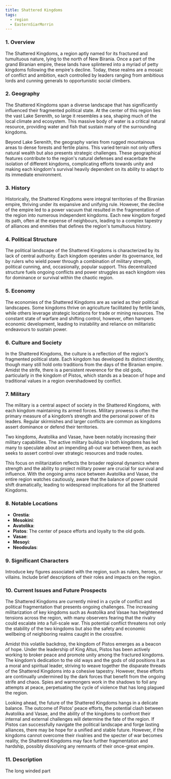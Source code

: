 ```yaml
---
title: Shattered Kingdoms
tags:
  - region
  - EasternSiarMorrin
---
```

### 1. **Overview**

The Shattered Kingdoms, a region aptly named for its fractured and tumultuous nature, lying to the north of New Birania. Once a part of the grand Biranian empire, these lands have splintered into a myriad of petty kingdoms following the empire's decline. Today, these realms are a mosaic of conflict and ambition, each controlled by leaders ranging from ambitious lords and cunning generals to opportunistic social climbers.

### 2. **Geography**

The Shattered Kingdoms span a diverse landscape that has significantly influenced their fragmented political state. At the center of this region lies the vast Lake Serenith, so large it resembles a sea, shaping much of the local climate and ecosystem. This massive body of water is a critical natural resource, providing water and fish that sustain many of the surrounding kingdoms.

Beyond Lake Serenith, the geography varies from rugged mountainous areas to dense forests and fertile plains. This varied terrain not only offers natural wealth but also presents strategic challenges. These geographical features contribute to the region's natural defenses and exacerbate the isolation of different kingdoms, complicating efforts towards unity and making each kingdom's survival heavily dependent on its ability to adapt to its immediate environment.

### 3. **History**

Historically, the Shattered Kingdoms were integral territories of the Biranian empire, thriving under its expansive and unifying rule. However, the decline of the empire led to a power vacuum that resulted in the fragmentation of the region into numerous independent kingdoms. Each new kingdom forged its path, often at the expense of neighbours, leading to a complex tapestry of alliances and enmities that defines the region's tumultuous history.

### 4. **Political Structure**

The political landscape of the Shattered Kingdoms is characterized by its lack of central authority. Each kingdom operates under its governance, led by rulers who wield power through a combination of military strength, political cunning, and, occasionally, popular support. This decentralized structure fuels ongoing conflicts and power struggles as each kingdom vies for dominance or survival within the chaotic region.

### 5. **Economy**

The economies of the Shattered Kingdoms are as varied as their political landscapes. Some kingdoms thrive on agriculture facilitated by fertile lands, while others leverage strategic locations for trade or mining resources. The constant state of warfare and shifting control, however, often hampers economic development, leading to instability and reliance on militaristic endeavours to sustain power.

### 6. **Culture and Society**

In the Shattered Kingdoms, the culture is a reflection of the region's fragmented political state. Each kingdom has developed its distinct identity, though many still hold onto traditions from the days of the Biranian empire. Amidst the strife, there is a persistent reverence for the old gods, particularly in the kingdom of Pistos, which stands as a beacon of hope and traditional values in a region overshadowed by conflict.

### 7. **Military**

The military is a central aspect of society in the Shattered Kingdoms, with each kingdom maintaining its armed forces. Military prowess is often the primary measure of a kingdom’s strength and the personal power of its leaders. Regular skirmishes and larger conflicts are common as kingdoms assert dominance or defend their territories.

Two kingdoms, Avatolika and Vasae, have been notably increasing their military capabilities. The active military buildup in both kingdoms has led many to speculate about an impending all-out war between them, as each seeks to assert control over strategic resources and trade routes.

This focus on militarization reflects the broader regional dynamics where strength and the ability to project military power are crucial for survival and influence. With the ongoing arms race between Avatolika and Vasae, the entire region watches cautiously, aware that the balance of power could shift dramatically, leading to widespread implications for all the Shattered Kingdoms.

### 8. **Notable Locations**

- **Orestia**: 
- **Mesokini**: 
- **Avatolika**: 
- **Pistos**: The center of peace efforts and loyalty to the old gods.
- **Vasae**: 
- **Mesoyi**: 
- **Neodoulas**: 

### 9. **Significant Characters**

Introduce key figures associated with the region, such as rulers, heroes, or villains. Include brief descriptions of their roles and impacts on the region.

### 10. **Current Issues and Future Prospects**

The Shattered Kingdoms are currently mired in a cycle of conflict and political fragmentation that presents ongoing challenges. The increasing militarization of key kingdoms such as Avatolika and Vasae has heightened tensions across the region, with many observers fearing that the rivalry could escalate into a full-scale war. This potential conflict threatens not only the stability of the two kingdoms but also the safety and economic wellbeing of neighboring realms caught in the crossfire.

Amidst this volatile backdrop, the kingdom of Pistos emerges as a beacon of hope. Under the leadership of King Altus, Pistos has been actively working to broker peace and promote unity among the fractured kingdoms. The kingdom’s dedication to the old ways and the gods of old positions it as a moral and spiritual leader, striving to weave together the disparate threads of the Shattered Kingdoms into a cohesive tapestry. However, these efforts are continually undermined by the dark forces that benefit from the ongoing strife and chaos. Spies and warmongers work in the shadows to foil any attempts at peace, perpetuating the cycle of violence that has long plagued the region.

Looking ahead, the future of the Shattered Kingdoms hangs in a delicate balance. The outcome of Pistos’ peace efforts, the potential clash between Avatolika and Vasae, and the ability of the kingdoms to confront their internal and external challenges will determine the fate of the region. If Pistos can successfully navigate the political landscape and forge lasting alliances, there may be hope for a unified and stable future. However, if the kingdoms cannot overcome their rivalries and the specter of war becomes reality, the Shattered Kingdoms may face further fragmentation and hardship, possibly dissolving any remnants of their once-great empire.

### 11. **Description**

The long winded part
